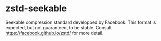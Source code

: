 # zstd-seekable

Seekable compression standard developped by Facebook.
This format is expected, but not guaranteed, to be stable. Consult https://facebook.github.io/zstd/ for more detail.


